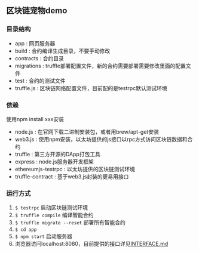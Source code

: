 ## 区块链宠物demo
### 目录结构
- app : 网页服务器
- build : 合约编译生成目录，不要手动修改
- contracts : 合约目录
- migrations : truffle部署配置文件，新的合约需要部署需要修改里面的配置文件
- test : 合约的测试文件
- truffle.js : 区块链网络配置文件，目前配的是testrpc默认测试环境

### 依赖
使用npm install xxx安装
- node.js : 在官网下载二进制安装包，或者用brew/apt-get安装
- web3.js : 使用npm安装，以太坊提供的js接口以rpc方式访问区块链数据和合约
- truffle : 第三方开源的DApp打包工具
- express : node.js服务器开发框架
- ethereumjs-testrpc : 以太坊提供的区块链测试环境
- truffle-contract : 基于web3.js封装的更易用接口

### 运行方式
1. `$ testrpc`
启动区块链测试环境
2. `$ truffle compile`
编译智能合约
3. `$ truffle migrate --reset`
部署所有智能合约
4. `$ cd app`
5. `$ npm start`
启动服务器
6. 浏览器访问localhost:8080，目前提供的接口详见[INTERFACE.md](/forrestlin/QzoneBlockPet/blob/master/INTERFACE.md)